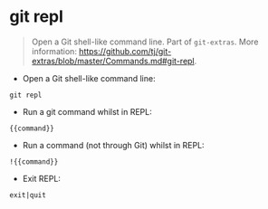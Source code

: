# git repl

> Open a Git shell-like command line.
> Part of `git-extras`.
> More information: <https://github.com/tj/git-extras/blob/master/Commands.md#git-repl>.

- Open a Git shell-like command line:

`git repl`

- Run a git command whilst in REPL:

`{{command}}`

- Run a command (not through Git) whilst in REPL:

`!{{command}}`

- Exit REPL:

`exit|quit`
